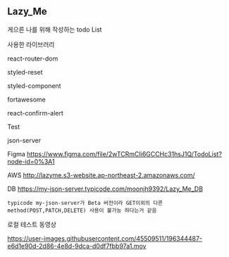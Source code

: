 ## Lazy_Me

게으른 나를 위해 작성하는 todo List

사용한 라이브러리

react-router-dom

styled-reset

styled-component

fortawesome

react-confirm-alert

Test

json-server

Figma
<a target='blank' href='https://www.figma.com/file/2wTCRmCIi6GCCHc31hsJ1Q/TodoList?node-id=0%3A1'> https://www.figma.com/file/2wTCRmCIi6GCCHc31hsJ1Q/TodoList?node-id=0%3A1</a>

AWS
http://lazyme.s3-website.ap-northeast-2.amazonaws.com/

DB
https://my-json-server.typicode.com/moonjh9392/Lazy_Me_DB

`typicode my-json-server가 Beta 버전이라 GET이외의 다른 method(POST,PATCH,DELETE) 사용이 불가능 하다는거 같음`

로컬 테스트 동영상

https://user-images.githubusercontent.com/45509511/196344487-e6d1e90d-2d86-4e8d-9dca-d0df7fbb97a1.mov

